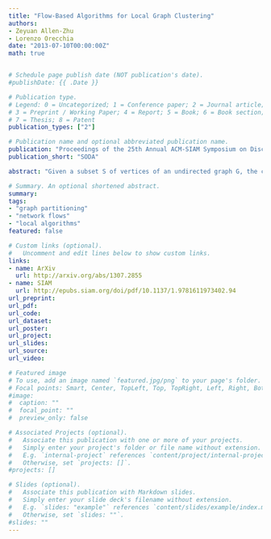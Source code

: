 ```yaml
---
title: "Flow-Based Algorithms for Local Graph Clustering"
authors:
- Zeyuan Allen-Zhu
- Lorenzo Orecchia
date: "2013-07-10T00:00:00Z"
math: true


# Schedule page publish date (NOT publication's date).
#publishDate: {{ .Date }}

# Publication type.
# Legend: 0 = Uncategorized; 1 = Conference paper; 2 = Journal article;
# 3 = Preprint / Working Paper; 4 = Report; 5 = Book; 6 = Book section;
# 7 = Thesis; 8 = Patent
publication_types: ["2"]

# Publication name and optional abbreviated publication name.
publication: "Proceedings of the 25th Annual ACM-SIAM Symposium on Discrete Algorithms"
publication_short: "SODA"

abstract: "Given a subset S of vertices of an undirected graph G, the cut-improvement problem asks us to find a subset S that is similar to A but has smaller conductance. A very elegant algorithm for this problem has been given by Andersen and Lang [AL08] and requires solving a small number of single-commodity maximum flow computations over the whole graph G. In this paper, we introduce LocalImprove, the first cut-improvement algorithm that is local, i.e. that runs in time dependent on the size of the input set A rather than on the size of the entire graph. Moreover, LocalImprove achieves this local behaviour while essentially matching the same theoretical guarantee as the global algorithm of Andersen and Lang. The main application of LocalImprove is to the design of better local-graph-partitioning algorithms. All previously known local algorithms for graph partitioning are random-walk based and can only guarantee an output conductance of $O(\\sqrt{OPT})$ when the target set has conductance $OPT \\in [0,1].$ Very recently, Zhu, Lattanzi and Mirrokni [ZLM13] improved this to $O(OPT / \\sqrt{CONN})$ where the internal connectivity parameter $CONN \\in [0,1]$ is defined as the reciprocal of the mixing time of the random walk over the graph induced by the target set. In this work, we show how to use LocalImprove to obtain a constant approximation O(OPT) as long as $CONN/OPT = Omega(1).$ This yields the first flow-based algorithm. Moreover, its performance strictly outperforms the ones based on random walks and surprisingly matches that of the best known global algorithm, which is SDP-based, in this parameter regime [MMV12]. Finally, our results show that spectral methods are not the only viable approach to the construction of local graph partitioning algorithm and open door to the study of algorithms with even better approximation and locality guarantees."

# Summary. An optional shortened abstract.
summary: 
tags:
- "graph partitioning"
- "network flows"
- "local algorithms"
featured: false

# Custom links (optional).
#   Uncomment and edit lines below to show custom links.
links:
- name: ArXiv
  url: http://arxiv.org/abs/1307.2855
- name: SIAM
  url: http://epubs.siam.org/doi/pdf/10.1137/1.9781611973402.94
url_preprint: 
url_pdf: 
url_code:
url_dataset:
url_poster:
url_project:
url_slides:
url_source:
url_video:

# Featured image
# To use, add an image named `featured.jpg/png` to your page's folder. 
# Focal points: Smart, Center, TopLeft, Top, TopRight, Left, Right, BottomLeft, Bottom, BottomRight.
#image:
#  caption: ""
#  focal_point: ""
#  preview_only: false

# Associated Projects (optional).
#   Associate this publication with one or more of your projects.
#   Simply enter your project's folder or file name without extension.
#   E.g. `internal-project` references `content/project/internal-project/index.md`.
#   Otherwise, set `projects: []`.
#projects: []

# Slides (optional).
#   Associate this publication with Markdown slides.
#   Simply enter your slide deck's filename without extension.
#   E.g. `slides: "example"` references `content/slides/example/index.md`.
#   Otherwise, set `slides: ""`.
#slides: ""
---
```

